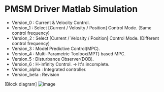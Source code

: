 # PMSM Driver Matlab Simulation
- Version_0 : Current & Velocity Control.
- Version_1 : Select [Current / Velosity / Position] Control Mode. (Same control frequency)
- Version_2 : Select [Current / Velosity / Position] Control Mode. (Different control frequency)
- Version_3 : Model Predictive Control(MPC).
- Version_4 : Multi-Parametric Toolbox(MPT) based MPC.
- Version_5 : Disturbance Observer(DOB).
- Version_6 : H-infinity Control. -> It's incomplete.
- Version_alpha : Integrated controller.
- Version_beta : Revision

[Block diagram]
![image](https://user-images.githubusercontent.com/75024315/145924654-af2a1556-96ad-47bc-9e46-d35a2e1957e7.png)

